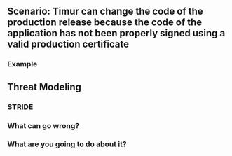 ## Scenario: Timur can change the code of the production release because the code of the application has not been properly signed using a valid production certificate

### Example

## Threat Modeling

### STRIDE

### What can go wrong?

### What are you going to do about it?